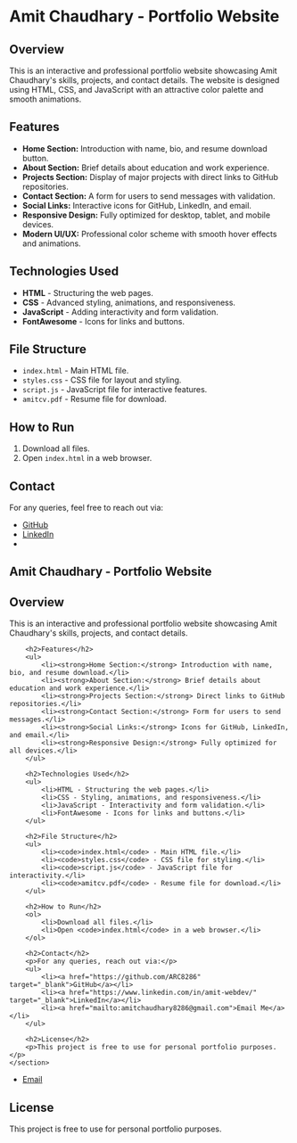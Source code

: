 # Amit Chaudhary - Portfolio Website

## Overview
This is an interactive and professional portfolio website showcasing Amit Chaudhary's skills, projects, and contact details. The website is designed using HTML, CSS, and JavaScript with an attractive color palette and smooth animations.

## Features
- **Home Section:** Introduction with name, bio, and resume download button.
- **About Section:** Brief details about education and work experience.
- **Projects Section:** Display of major projects with direct links to GitHub repositories.
- **Contact Section:** A form for users to send messages with validation.
- **Social Links:** Interactive icons for GitHub, LinkedIn, and email.
- **Responsive Design:** Fully optimized for desktop, tablet, and mobile devices.
- **Modern UI/UX:** Professional color scheme with smooth hover effects and animations.

## Technologies Used
- **HTML** - Structuring the web pages.
- **CSS** - Advanced styling, animations, and responsiveness.
- **JavaScript** - Adding interactivity and form validation.
- **FontAwesome** - Icons for links and buttons.

## File Structure
- `index.html` - Main HTML file.
- `styles.css` - CSS file for layout and styling.
- `script.js` - JavaScript file for interactive features.
- `amitcv.pdf` - Resume file for download.

## How to Run
1. Download all files.
2. Open `index.html` in a web browser.

## Contact
For any queries, feel free to reach out via:
- [GitHub](https://github.com/ARC8286)
- [LinkedIn](https://www.linkedin.com/in/amit-webdev/)
- <!DOCTYPE html>
<html lang="en">
<head>
    <meta charset="UTF-8">
    <meta name="viewport" content="width=device-width, initial-scale=1.0">
    <title>Portfolio README</title>
    <link rel="stylesheet" href="styles.css">
</head>
<body>
    <section id="readme">
        <h1>Amit Chaudhary - Portfolio Website</h1>
        <h2>Overview</h2>
        <p>This is an interactive and professional portfolio website showcasing Amit Chaudhary's skills, projects, and contact details.</p>
        
        <h2>Features</h2>
        <ul>
            <li><strong>Home Section:</strong> Introduction with name, bio, and resume download.</li>
            <li><strong>About Section:</strong> Brief details about education and work experience.</li>
            <li><strong>Projects Section:</strong> Direct links to GitHub repositories.</li>
            <li><strong>Contact Section:</strong> Form for users to send messages.</li>
            <li><strong>Social Links:</strong> Icons for GitHub, LinkedIn, and email.</li>
            <li><strong>Responsive Design:</strong> Fully optimized for all devices.</li>
        </ul>
        
        <h2>Technologies Used</h2>
        <ul>
            <li>HTML - Structuring the web pages.</li>
            <li>CSS - Styling, animations, and responsiveness.</li>
            <li>JavaScript - Interactivity and form validation.</li>
            <li>FontAwesome - Icons for links and buttons.</li>
        </ul>
        
        <h2>File Structure</h2>
        <ul>
            <li><code>index.html</code> - Main HTML file.</li>
            <li><code>styles.css</code> - CSS file for styling.</li>
            <li><code>script.js</code> - JavaScript file for interactivity.</li>
            <li><code>amitcv.pdf</code> - Resume file for download.</li>
        </ul>
        
        <h2>How to Run</h2>
        <ol>
            <li>Download all files.</li>
            <li>Open <code>index.html</code> in a web browser.</li>
        </ol>
        
        <h2>Contact</h2>
        <p>For any queries, reach out via:</p>
        <ul>
            <li><a href="https://github.com/ARC8286" target="_blank">GitHub</a></li>
            <li><a href="https://www.linkedin.com/in/amit-webdev/" target="_blank">LinkedIn</a></li>
            <li><a href="mailto:amitchaudhary8286@gmail.com">Email Me</a></li>
        </ul>
        
        <h2>License</h2>
        <p>This project is free to use for personal portfolio purposes.</p>
    </section>
</body>
</html>


- [Email](mailto:amitchaudhary8286@gmail.com)

## License
This project is free to use for personal portfolio purposes.

